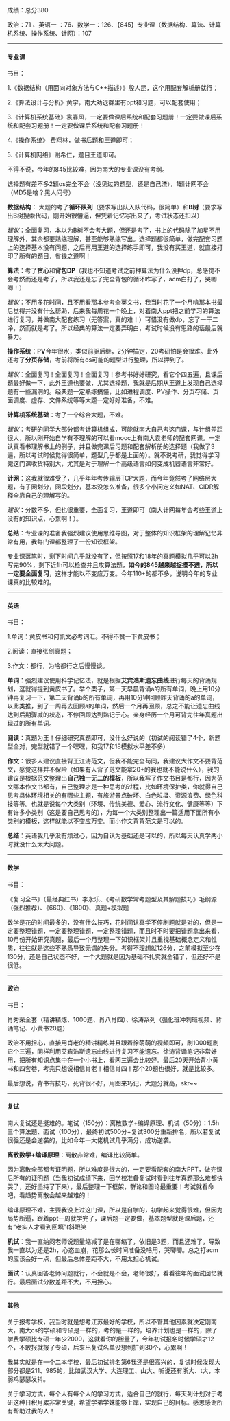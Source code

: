 成绩：总分380

政治：71 、英语一 ：76、数学一：126、【845】专业课（数据结构、算法、计算机系统、操作系统、计网）：107

---

#### 专业课

书目：

1.《数据结构（用面向对象方法与C++描述）》殷人昆，这个用配套解析册就行；

2.《算法设计与分析》黄宇，南大劝退群里有ppt和习题，可以配套使用；

3.《计算机系统基础》袁春风，一定要做课后系统和配套习题册！一定要做课后系统和配套习题册！一定要做课后系统和配套习题册！

4.《操作系统》 费翔林，做书后题和王道即可；

5.《计算机网络》谢希仁，题目王道即可。

不得不说，今年的845比较难，因为南大的专业课没有考纲。

选择题有差不多2题os完全不会（没见过的题型，还是自己渣），1题计网不会（MD5是啥？黑人问号）

**数据结构**： 大题的考了**循环队列**（要求写出队入队代码，很简单）和**B树**（要求写出B树搜索代码，刚开始很懵逼，但凭着记忆写出来了，考试状态还扣以）

*建议*：全面复习，本以为B树不会考大题，但还是考了，书上的代码除了加星不用理解外，其余都要熟练理解，甚至能够熟练写出。选择题都很简单，做完配套习题上的选择基本没有问题，之后再用王道的选择练手即可，我没有买王道，就直接打印了所有的题目，省钱之道啊！

 **算法**：考了**贪心**和**背包DP**（我也不知道考试之前押算法为什么没押dp，总感觉不会考然而还是考了，所以我还是忘了完全背包的循环咋写了，acm白打了，哭唧唧！）

*建议*：不用多花时间，且不用看那本参考全英文书，我当时花了一个月啃那本书最后觉得并没有什么帮助，后来我每周花一个晚上，对着南大ppt把之前学习的算法进行复习，并做南大配套练习（无答案，真的难！）可惜没有做dp，忘了一干二净，然而就是考了。所以经典的算法一定要弄明白，考试时候没有思路的话最后就暴力。

 **操作系统**：**PV**今年很水，类似前驱后继，2分钟搞定，20考研怕是会很难。此外还考了**分页存储**，考前将所有os可能的题型进行整理，所以押到了。

 *建议*：全面复习！全面复习！全面复习！参考书好好研究，看它个四五遍，且课后题最好做一下，此外王道也要做，尤其选择题，我就是后期从王道上发现自己选择题有一些漏洞的。经典题一定熟练搞懂，比如进程调度、PV操作、分页存储、页面调度、虚存、文件系统等等大题一定好好准备，不难。

  **计算机系统基础**：考了一个综合大题，不难。

  *建议*：考研的同学大部分都考计算机组成，可能就南大自己考这门课，与计组差距很大，所以刚开始自学有不理解的可以看mooc上有南大袁老师的配套网课。一定认真看书理解书上的例子，并且做完课后习题和配套解析册的选择题（我做了3遍，所以考试时候觉得很简单，题型几乎都是上面的）。就不说考研，我觉得学习完这门课收货特别大，尤其是对于理解一个高级语言如何变成机器语言非常好。

  **计网**：这我就很难受了，几乎年年考传输层TCP大题，而今年竟然考了网络层大题，有子网划分，网段划分，基本没怎么准备，很多个小问定义如NAT、CIDR解释全靠自己的理解写的。

  *建议*：分数不多，但也很重要，全面复习，王道即可（南大计网每年会考些王道上没有的知识点，心累啊！）。

**总结**：专业课的准备我强烈建议使用思维导图，对于整体的知识框架的理解记忆非常有用，我每门课都整理了一份知识框架。

专业课落笔时，剩下时间几乎就没有了，但按照17和18年的真题模拟几乎可以2h写完90%，剩下近1h可以检查并且攻算法题，**如今的845越来越捉摸不透，所以一定要全面复习**，这样才能以不变应万变。今年110+的都不多，说明今年的专业课真的比较难的。


---
#### 英语

书目：

1.单词：黄皮书和何凯文必考词汇。不得不赞一下黄皮书；

2.阅读：直接张剑真题；

3.作文：都行，为啥都行之后慢慢谈。

**单词**：强烈建议使用科学记忆法，就是根据**艾宾浩斯遗忘曲线**进行每天的背诵规划，这就得提到黄皮书了。举个栗子，第一天早晨背诵a的所有单词，晚上用10分钟再复习一下，第二天背诵b的所有单词，再用10分钟回顾昨天背诵的a的单词，以此类推，到了一周再去回顾a的单词，然后一个月再回顾，总之不能让遗忘曲线达到后期骤减的状态，不停回顾达到熟记于心。亲身经历一个月可背完往年真题出现过的所有单词。

**阅读**：真题为王！仔细研究真题即可，没什么好说的（初试的阅读错了4个，新题型全对，完型就错了一个嘿嘿，和我17和18模拟水平差不多）

**作文**：很多人建议直接背王江涛范文，但我不能完全苟同，我建议大作文不要背范文，感觉这样并不保险（如果有人背了范文能拿20+的我也就不能说什么），我的建议是根据范文整理出**自己独一无二的模板**，所以我写了作文书目是都行，因为范文哪本作文书都有，自己整理才是一种思考的过程，比如环境保护类，你就得自己思考具体环境相关的有哪些主题，有旅游景点破坏、白色垃圾、资源浪费、绿色科技等等。也就是说每个大类别（环境、传统美德、爱心、流行文化、健康等等）下有许多小类别（这是要自己思考的），为每一个大类别整理出一篇适用下面所有小类别的模板，这样就能以不变应万变。而小作文背背范文是可以的。

**总结**：英语我几乎没有烦过心，因为自认为基础还是可以的，所以每天认真学两小时就没什么太大问题。

---

#### 数学

书目：

《复习全书》（最经典红书）李永乐、《考研数学常考题型及其解题技巧》毛纲源（强烈推荐）、《660》、《1800》、真题+模拟题

数学是花的时间最多的，没有什么技巧，花时间认真学不停刷题就是对的，但是一定要整理错题，一定要整理错题，一定整理错题，而且时不时要把错题拿出来看，10月份开始研究真题，最后一个月整理一下知识框架并且重视基础概念定义和性质，往往就是这些不熟悉导致无谓的失分。考得不理想就126分，之前模拟至少在130分，还是自己状态不好，一个大题就是因为基础不扎实就全错了，但还好不是很低。

---

#### 政治

书目：

肖秀荣全套（精讲精炼、1000题、肖八肖四）、徐涛系列（强化班冲刺班视频、背诵笔记、小黄书20题）

政治不用担心，直接用肖老的精讲精练并且跟着徐萌萌的视频即可，刷1000题刷它个三遍，同样利用艾宾浩斯遗忘曲线进行复习不能遗忘。徐涛背诵笔记非常好用，把所有知识点集中在一个小书上，看两三遍会比较好。最后20天开始背小黄书和四套卷，考完只想说相信肖老！相信肖四！那个20题也很好，就是比较多。

最后想说，背书有技巧，死背很不好，用图来巧记，大题分就高，skr~~

---

#### 复试

南大复试还是挺难的。笔试（150分）：离散数学+编译原理、机试（50分）：1.5h三个算法题、面试（100分），最终初试500分+复试300分重新排名，所以若复试很强还是会逆袭的，比如今年一大佬机试几乎满分，成功逆袭。

**离散数学+编译原理**：离散非常难，编译比较简单。

因为离散全部都考证明题，所以难度是很大的，一定要看配套的南大PPT，做完课后所有的证明题（当我初试成绩下来，回学校准备复试时看到往年真题那么难都快哭了，还好坚持了下来），最后整理一下框架，群论和图论最重要！考试就看命吧，看趋势离散会越来越难的！

编译原理不难，主要我没上过这门课，所以是自学的，初学起来觉得很难，但因为局势所逼，跟着ppt一周就学完了，课后题一定要做，基本题型就是课后题，还有“老实人才看到回填”(斜眼笑

**机试**：我一直纳闷老师说题量缩减了是在哪缩了，依旧是3题，而且还难了，导致我一直以为还是2h，心态血崩，花那么长时间准备没啥用，哭唧唧。总之打acm的应该会好一点，但最后总体差距不大，不用太担心机试。

**面试**：认真回答老师问题就行，不会就是不会，老师很好，看看往年的面试回忆就行。最后面试分数差距不大，不用担心。

---

#### 其他

关于报考学校，我当时就是想考江苏最好的学校，所以不管其他因素就决定刚南大，南大cs的学硕和专硕是一样的，考的是一样的，培养计划也是一样的，除了学费学硕比专硕一年少2000，这就看你的胆量了，今年初试报名时候学硕才12个，不敢报就报了专硕，后来出复试名单没想到扩到30个，心累啊！

我其实就是在一个二本学校，最后初试排名第6我还是很高兴的，复试时候发现大部分都是211、985的，比如武汉大学、大连理工、山大、听说还有浙大、t大，本弱鸡瑟瑟发抖。

关于学习方式，每个人有每个人的学习方式，适合自己的就行，每天列计划对于考研这种日积月累非常关键，希望学弟学妹能够上岸，实现自己的目标。感恩感谢所有帮助过我的人！
